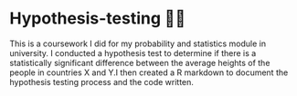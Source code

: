 # Hypothesis-testing 👩‍💻
This is a coursework I did for my probability and statistics module in university. I conducted a hypothesis test to determine if there is a statistically significant difference between the average heights of the people in countries X and Y.I then created a R markdown to document the hypothesis testing process and the code written.
